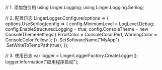 ﻿// 1. 添加包引用
using Linger.Logging;
using Linger.Logging.Serilog;

// 2. 配置日志
LingerLogger.Configure(options =>
{
    options.UseSerilog(config =>
    {
        config.MinimumLevel = LogLevel.Debug;
        config.EnableStructuredLogging = true;
        config.ConsoleTheme = new ConsoleThemeSettings
        {
            ErrorColor = ConsoleColor.Red,
            WarningColor = ConsoleColor.Yellow
        };
    })
    .SetSoftwareName("MyApp")
    .SetWriteToTempPath(true);
});

// 3. 使用日志
var logger = LingerLoggerFactory.CreateLogger<Program>();
logger.Information("应用程序启动");
